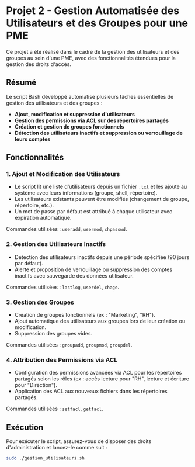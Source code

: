 # Projet 2 - Gestion Automatisée des Utilisateurs et des Groupes pour une PME

Ce projet a été réalisé dans le cadre de la gestion des utilisateurs et des groupes au sein d'une PME, avec des fonctionnalités étendues pour la gestion des droits d'accès.

## Résumé

Le script Bash développé automatise plusieurs tâches essentielles de gestion des utilisateurs et des groupes :
- **Ajout, modification et suppression d'utilisateurs**
- **Gestion des permissions via ACL sur des répertoires partagés**
- **Création et gestion de groupes fonctionnels**
- **Détection des utilisateurs inactifs et suppression ou verrouillage de leurs comptes**

## Fonctionnalités

### 1. Ajout et Modification des Utilisateurs
- Le script lit une liste d'utilisateurs depuis un fichier `.txt` et les ajoute au système avec leurs informations (groupe, shell, répertoire).
- Les utilisateurs existants peuvent être modifiés (changement de groupe, répertoire, etc.).
- Un mot de passe par défaut est attribué à chaque utilisateur avec expiration automatique.
  
Commandes utilisées : `useradd`, `usermod`, `chpasswd`.

### 2. Gestion des Utilisateurs Inactifs
- Détection des utilisateurs inactifs depuis une période spécifiée (90 jours par défaut).
- Alerte et proposition de verrouillage ou suppression des comptes inactifs avec sauvegarde des données utilisateur.
  
Commandes utilisées : `lastlog`, `userdel`, `chage`.

### 3. Gestion des Groupes
- Création de groupes fonctionnels (ex : "Marketing", "RH").
- Ajout automatique des utilisateurs aux groupes lors de leur création ou modification.
- Suppression des groupes vides.

Commandes utilisées : `groupadd`, `groupmod`, `groupdel`.

### 4. Attribution des Permissions via ACL
- Configuration des permissions avancées via ACL pour les répertoires partagés selon les rôles (ex : accès lecture pour "RH", lecture et écriture pour "Direction").
- Application des ACL aux nouveaux fichiers dans les répertoires partagés.

Commandes utilisées : `setfacl`, `getfacl`.


## Exécution
Pour exécuter le script, assurez-vous de disposer des droits d'administration et lancez-le comme suit :
```bash
sudo ./gestion_utilisateurs.sh
